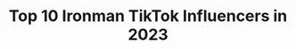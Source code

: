 ---
title: Top 10 Ironman TikTok Influencers in 2023
description: >-
  Find top ironman TikTok influencers in 2023. Most popular hashtags: #ironman #marvel #fyp #tonystark.
platform: TikTok
hits: 661
text_top: Discover the most popular TikTok accounts on inBeat.
text_bottom: inBeat aggregates 661 TikTok influencers like this for you to contact.
profiles:
  - username: "kellerthinks"
    fullname: >-
      justin
    bio: >-
      3x Ironman finisher | Single dad | running, triathlon & mindset tips
    location: "United States"
    followers: 6936
    engagement: 978
    commentsToLikes: 0.125108
    id: ckdhz7tr053k10j23458i7mqs
    verified: false
    hashtags: "#tiktokrunning, #ultrarunning, #zionnationalpark, #duet"
  - username: "ironman5.0hh"
    fullname: >-
      😎LeeParnell😎
    bio: >-
      Insta ironman5.0hh Sc stangfreak03 Cash App $LeeParnell
    location: "United States"
    followers: 151300
    engagement: 1707
    commentsToLikes: 0.027884
    id: ck999tddge8xp0j78qut0zgiu
    verified: false
    hashtags: "#fyp, #stitch, #timewarpscan, #duet"
  - username: "mj_gasik"
    fullname: >-
      MJ Gasik
    bio: >-
      Master Triathlon Coach🏊🚴🏃 USAT & Ironman U Certified🎖 #beabetterathlete
    location: "United States"
    followers: 2960
    engagement: 351
    commentsToLikes: 0.080942
    id: ckdhp4rfh175x0j23amwqf3xi
    verified: false
    hashtags: "#fyp, #ironmantri, #triathlon, #beabetterathlete"
  - username: "dailyfitwithnishant"
    fullname: >-
      Nishant Bhardwaj
    bio: >-
      Running & Ironman Coach🥇🏃🚴‍♂️🏊🇮🇳 Follow 4 Science based Fitness
    location: "India"
    followers: 51200
    engagement: 950
    commentsToLikes: 0.004377
    id: ckbwdg2f117ds0j23kmzwk7g3
    verified: false
    hashtags: "#haintaiyaarhum, #edutok, #fitness, #fitnessfreak"
  - username: "stark_entertainment"
    fullname: >-
      Stark-Entertainment
    bio: >-
      💯 www.stark-entertainment.com 💯 insta: @ironmanlive 💯 FB: @Avengersironlive
    location: "Germany"
    followers: 26500
    engagement: 691
    commentsToLikes: 0.015132
    id: ckcj5xwud5yqm0j23mn07l1w9
    verified: false
    hashtags: "#follow, #dream, #comics, #con"
  - username: "jarjar.bonk"
    fullname: >-
      amaya
    bio: >-
      19 • she/her i hype up fictional women and simp for fictional men, what about it
    location: "United States"
    followers: 12300
    engagement: 2506
    commentsToLikes: 0.089251
    id: ckadaodypj86p0i78oy0r3v1z
    verified: false
    hashtags: "#captainamerica, #lightsaber, #sith, #biden2020"
  - username: "_que.sarah.sarah_"
    fullname: >-
      Sarah
    bio: >-
      27 🇬🇧 ☼ ♑️ ☾ ♎️ ➶ ♊️ Support the Black Lives Matter movement useful link below
    location: "United Kingdom"
    followers: 20500
    engagement: 1981
    commentsToLikes: 0.062742
    id: ck8hp30znxruo0j78epz6vgpp
    verified: false
    hashtags: "#reginamills, #swanqueen, #halloween, #endgame"
  - username: "hannah.x8"
    fullname: >-
      Hannah 🖤
    bio: >-
      20 🇬🇧 POVs and HP 🖤 I will deny this page exists Duets 16+ / 18+ Discord ⬇️
    location: "United Kingdom"
    followers: 20900
    engagement: 2119
    commentsToLikes: 0.054088
    id: ckbfevl7395w70j2387unqd3z
    verified: false
    hashtags: "#morganstark, #tonystark, #mylevismyvibe, #hogwarts"
  - username: "omgstarks"
    fullname: >-
      adele
    bio: >-
      welcome to rdj tiktok 21
    location: "United States"
    followers: 39900
    engagement: 2525
    commentsToLikes: 0.040958
    id: ckcem0nknw4az0j235j7eytim
    verified: false
    hashtags: "#robertdowneyjr, #edit, #cevans, #chrisevans"
  - username: "aven6ers"
    fullname: >-
      Erin 💠
    bio: >-
      I like Marvel 😄👍🏻 17 Follow my YouTube! @Aven6ers Videos
    location: "Canada"
    followers: 37900
    engagement: 2407
    commentsToLikes: 0.041399
    id: ck9k4ythpuolv0j78o85kmdee
    verified: false
    hashtags: "#mcu, #endgame, #thor, #greenscreenvideo"
---